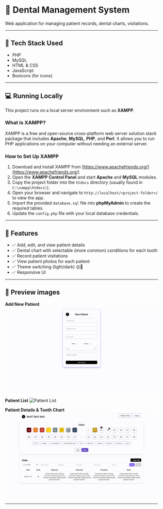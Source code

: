 # 🦷 Dental Management System

Web application for managing patient records, dental charts, visitations.

---

## 🔧 Tech Stack Used

- PHP
- MySQL
- HTML & CSS
- JavaScript
- Boxicons (for icons)

---

## 💻 Running Locally

This project runs on a local server environment such as **XAMPP**.

### What is XAMPP?

XAMPP is a free and open-source cross-platform web server solution stack package that includes **Apache**, **MySQL**, **PHP**, and **Perl**. It allows you to run PHP applications on your computer without needing an external server.

### How to Set Up XAMPP

1. Download and install XAMPP from [https://www.apachefriends.org/](https://www.apachefriends.org/)
2. Open the **XAMPP Control Panel** and start **Apache** and **MySQL** modules.
3. Copy the project folder into the `htdocs` directory (usually found in `C:\xampp\htdocs\`).
4. Open your browser and navigate to `http://localhost/<project-folder>/` to view the app.
5. Import the provided `database.sql` file into **phpMyAdmin** to create the required tables.
6. Update the `config.php` file with your local database credentials.

---

## 🚀 Features

- ✅ Add, edit, and view patient details
- ✅ Dental chart with selectable (more common) conditions for each tooth
- ✅ Record patient visitations
- ✅ View patient photos for each patient
- ✅ Theme switching (light/dark) 🌞🌙
- ✅ Responsive UI

---

## 📸 Preview images

**Add New Patient**
![Add New Patient](Previews/Add_new_patient.jpg)

**Patient List**
![Patient List](Previews/Patient_List.jpg)

**Patient Details & Tooth Chart**
![Patient Details](Previews/Dental_Chart.jpg)

---
